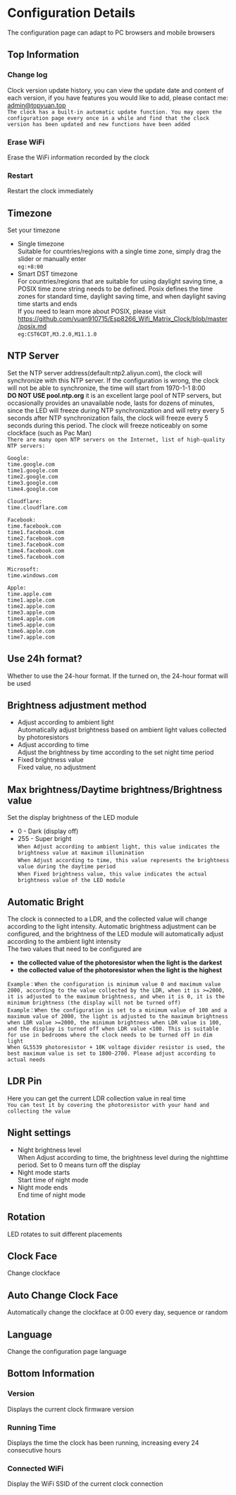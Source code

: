 # Configuration Details

The configuration page can adapt to PC browsers and mobile browsers

## Top Information

### Change log
Clock version update history, you can view the update date and content of each version, if you have features you would like to add, please contact me: <a href="mailto:admin@topyuan.top">admin@topyuan.top</a>  
`The clock has a built-in automatic update function. You may open the configuration page every once in a while and find that the clock version has been updated and new functions have been added`

### Erase WiFi
Erase the WiFi information recorded by the clock

### Restart
Restart the clock immediately

## Timezone
Set your timezone  
- Single timezone  
Suitable for countries/regions with a single time zone, simply drag the slider or manually enter  
`eg:+8:00`
- Smart DST timezone  
For countries/regions that are suitable for using daylight saving time, a POSIX time zone string needs to be defined. Posix defines the time zones for standard time, daylight saving time, and when daylight saving time starts and ends  
If you need to learn more about POSIX, please visit https://github.com/yuan910715/Esp8266_Wifi_Matrix_Clock/blob/master/posix.md  
`eg:CST6CDT,M3.2.0,M11.1.0`  

## NTP Server
Set the NTP server address(default:ntp2.aliyun.com), the clock will synchronize with this NTP server. If the configuration is wrong, the clock will not be able to synchronize, the time will start from 1970-1-1 8:00  
**DO NOT USE pool.ntp.org** it is an excellent large pool of NTP servers, but occasionally provides an unavailable node, lasts for dozens of minutes, since the LED will freeze during NTP synchronization and will retry every 5 seconds after NTP synchronization fails, the clock will freeze every 5 seconds during this period. The clock will freeze noticeably on some clockface (such as Pac Man)  
`There are many open NTP servers on the Internet, list of high-quality NTP servers:`
```
Google:
time.google.com
time1.google.com
time2.google.com
time3.google.com
time4.google.com

Cloudflare:
time.cloudflare.com

Facebook:
time.facebook.com
time1.facebook.com
time2.facebook.com
time3.facebook.com
time4.facebook.com
time5.facebook.com

Microsoft:
time.windows.com

Apple:
time.apple.com
time1.apple.com
time2.apple.com
time3.apple.com
time4.apple.com
time5.apple.com
time6.apple.com
time7.apple.com
```

## Use 24h format?
Whether to use the 24-hour format. If the turned on, the 24-hour format will be used

## Brightness adjustment method
- Adjust according to ambient light  
Automatically adjust brightness based on ambient light values collected by photoresistors
- Adjust according to time  
Adjust the brightness by time according to the set night time period
- Fixed brightness value  
Fixed value, no adjustment

## Max brightness/Daytime brightness/Brightness value
Set the display brightness of the LED module
- 0 - Dark (display off)
- 255 - Super bright  
`When Adjust according to ambient light, this value indicates the brightness value at maximum illumination`  
`When Adjust according to time, this value represents the brightness value during the daytime period`  
`When Fixed brightness value, this value indicates the actual brightness value of the LED module`  

## Automatic Bright
The clock is connected to a LDR, and the collected value will change according to the light intensity. Automatic brightness adjustment can be configured, and the brightness of the LED module will automatically adjust according to the ambient light intensity  
The two values ​​that need to be configured are 
- **the collected value of the photoresistor when the light is the darkest**
- **the collected value of the photoresistor when the light is the highest**

`Example：When the configuration is minimum value 0 and maximum value 2000, according to the value collected by the LDR, when it is >=2000, it is adjusted to the maximum brightness, and when it is 0, it is the minimum brightness (the display will not be turned off)`  
`Example：When the configuration is set to a minimum value of 100 and a maximum value of 2000, the light is adjusted to the maximum brightness when LDR value >=2000, the minimum brightness when LDR value is 100, and the display is turned off when LDR value <100. This is suitable for use in bedrooms where the clock needs to be turned off in dim light`  
`When GL5539 photoresistor + 10K voltage divider resistor is used, the best maximum value is set to 1800-2700. Please adjust according to actual needs`

## LDR Pin
Here you can get the current LDR collection value in real time  
`You can test it by covering the photoresistor with your hand and collecting the value`

## Night settings
- Night brightness level  
When Adjust according to time, the brightness level during the nighttime period. Set to 0 means turn off the display
- Night mode starts  
Start time of night mode
- Night mode ends  
End time of night mode

## Rotation
LED rotates to suit different placements

## Clock Face
Change clockface

## Auto Change Clock Face
Automatically change the clockface at 0:00 every day, sequence or random

## Language
Change the configuration page language

## Bottom Information

### Version

Displays the current clock firmware version

### Running Time

Displays the time the clock has been running, increasing every 24 consecutive hours

### Connected WiFi

Display the WiFi SSID of the current clock connection
